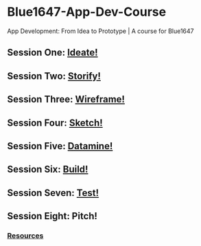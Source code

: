 # Blue1647-App-Dev-Course
App Development: From Idea to Prototype | A course for Blue1647

## Session One: [Ideate!](session1.md)
## Session Two: [Storify!](session2.md)
## Session Three: [Wireframe!](session3.md)
## Session Four: [Sketch!](session4.md)
## Session Five: [Datamine!](session5.md)
## Session Six: [Build!](session6.md)
## Session Seven: [Test!](session7.md)
## Session Eight: Pitch!

### [Resources](resources/resources.md)
